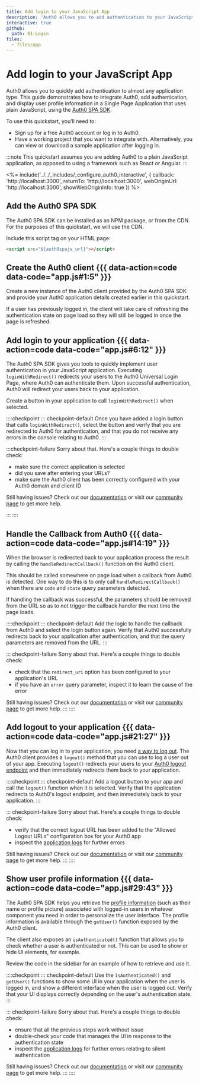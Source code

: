 ```yaml
---
title: Add login to your JavaScript App
description: 'Auth0 allows you to add authentication to your JavaScript application quickly and to gain access to user profile information. This guide demonstrates how to integrate Auth0 with any new or existing JavaScript application using the Auth0 SPA SDK.'
interactive: true
github:
  path: 01-Login
files:
  - files/app
---
```


# Add login to your JavaScript App

Auth0 allows you to quickly add authentication to almost any application type. This guide demonstrates how to integrate Auth0, add authentication, and display user profile information in a Single Page Application that uses plain JavaScript, using the [Auth0 SPA SDK](https://github.com/auth0/auth0-spa-js).

To use this quickstart, you’ll need to:

- Sign up for a free Auth0 account or log in to Auth0.
- Have a working project that you want to integrate with. Alternatively, you can view or download a sample application after logging in.

:::note
This quickstart assumes you are adding Auth0 to a plain JavaScript application, as opposed to using a framework such as React or Angular.
:::

<%= include('../../_includes/_configure_auth0_interactive', {
callback: 'http://localhost:3000',
returnTo: 'http://localhost:3000',
webOriginUrl: 'http://localhost:3000',
showWebOriginInfo: true
}) %>

## Add the Auth0 SPA SDK

The Auth0 SPA SDK can be installed as an NPM package, or from the CDN. For the purposes of this quickstart, we will use the CDN.

Include this script tag on your HTML page:

```html
<script src="${auth0spajs_url}"></script>
```

## Create the Auth0 client {{{ data-action=code data-code="app.js#1:5" }}}

Create a new instance of the Auth0 client provided by the Auth0 SPA SDK and provide your Auth0 application details created earlier in this quickstart.

If a user has previously logged in, the client will take care of refreshing the authentication state on page load so they will still be logged in once the page is refreshed.

## Add login to your application {{{ data-action=code data-code="app.js#6:12" }}}

The Auth0 SPA SDK gives you tools to quickly implement user authentication in your JavaScript application. Executing `loginWithRedirect()` redirects your users to the Auth0 Universal Login Page, where Auth0 can authenticate them. Upon successful authentication, Auth0 will redirect your users back to your application.

Create a button in your application to call `loginWithRedirect()` when selected.

::::checkpoint
::: checkpoint-default
Once you have added a login button that calls `loginWithRedirect()`, select the button and verify that you are redirected to Auth0 for authentication, and that you do not receive any errors in the console relating to Auth0.
:::

:::checkpoint-failure
Sorry about that. Here's a couple things to double check:

- make sure the correct application is selected
- did you save after entering your URLs?
- make sure the Auth0 client has been correctly configured with your Auth0 domain and client ID

Still having issues? Check out our [documentation](https://auth0.com/docs) or visit our [community page](https://community.auth0.com) to get more help.

:::
::::

## Handle the Callback from Auth0 {{{ data-action=code data-code="app.js#14:19" }}}

When the browser is redirected back to your application process the result by calling the `handleRedirectCallback()` function on the Auth0 client.

This should be called somewhere on page load when a callback from Auth0 is detected. One way to do this is to only call `handleRedirectCallback()` when there are `code` and `state` query parameters detected.

If handling the callback was successful, the parameters should be removed from the URL so as to not trigger the callback handler the next time the page loads.

::::checkpoint
::: checkpoint-default
Add the logic to handle the callback from Auth0 and select the login button again. Verify that Auth0 successfully redirects back to your application after authentication, and that the query parameters are removed from the URL.
:::

::: checkpoint-failure
Sorry about that. Here's a couple things to double check:

- check that the `redirect_uri` option has been configured to your application's URL
- if you have an `error` query parameter, inspect it to learn the cause of the error

Still having issues? Check out our [documentation](https://auth0.com/docs) or visit our [community page](https://community.auth0.com) to get more help.
:::
::::

## Add logout to your application {{{ data-action=code data-code="app.js#21:27" }}}

Now that you can log in to your application, you need [a way to log out](/logout/guides/logout-auth0). The Auth0 client provides a `logout()` method that you can use to log a user out of your app. Executing `logout()` redirects your users to your [Auth0 logout endpoint](/api/authentication?javascript#logout) and then immediately redirects them back to your application.

::::checkpoint
::: checkpoint-default
Add a logout button to your app and call the `logout()` function when it is selected. Verify that the application redirects to Auth0's logout endpoint, and then immediately back to your application.
:::

::: checkpoint-failure
Sorry about that. Here's a couple things to double check:

- verify that the correct logout URL has been added to the "Allowed Logout URLs" configuration box for your Auth0 app
- inspect the [application logs](https://manage.auth0.com/#/logs) for further errors

Still having issues? Check out our [documentation](https://auth0.com/docs) or visit our [community page](https://community.auth0.com) to get more help.
:::
::::

## Show user profile information {{{ data-action=code data-code="app.js#29:43" }}}

The Auth0 SPA SDK helps you retrieve the [profile information](/users/concepts/overview-user-profile) (such as their name or profile picture) associated with logged-in users in whatever component you need in order to personalize the user interface. The profile information is available through the `getUser()` function exposed by the Auth0 client.

The client also exposes an `isAuthenticated()` function that allows you to check whether a user is authenticated or not. This can be used to show or hide UI elements, for example.

Review the code in the sidebar for an example of how to retrieve and use it.

::::checkpoint
::: checkpoint-default
Use the `isAuthenticated()` and `getUser()` functions to show some UI in your application when the user is logged in, and show a different interface when the user is logged out. Verify that your UI displays correctly depending on the user's authentication state.
:::

::: checkpoint-failure
Sorry about that. Here's a couple things to double check:

- ensure that all the previous steps work without issue
- double-check your code that manages the UI in response to the authentication state
- inspect the [application logs](https://manage.auth0.com/#/logs) for further errors relating to silent authentication

Still having issues? Check out our [documentation](https://auth0.com/docs) or visit our [community page](https://community.auth0.com) to get more help.
:::
::::
